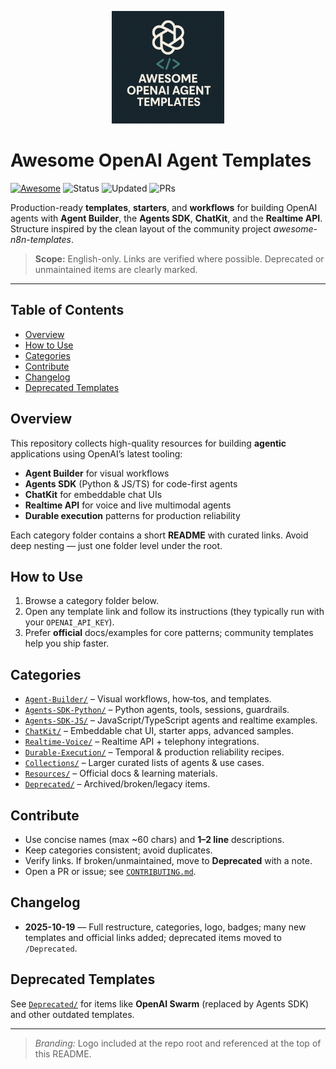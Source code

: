 <p align="center">
  <img src="logo.png" alt="Awesome OpenAI Agent Templates" width="180"/>
</p>

# Awesome OpenAI Agent Templates

[![Awesome](https://awesome.re/badge.svg)](https://awesome.re)
![Status](https://img.shields.io/badge/curated-active-brightgreen)
![Updated](https://img.shields.io/badge/last%20updated-2025-10-19-blue)
![PRs](https://img.shields.io/badge/PRs-welcome-orange)

Production-ready **templates**, **starters**, and **workflows** for building OpenAI agents with **Agent Builder**, the **Agents SDK**, **ChatKit**, and the **Realtime API**.  
Structure inspired by the clean layout of the community project *awesome-n8n-templates*.

> **Scope:** English-only. Links are verified where possible. Deprecated or unmaintained items are clearly marked.

---

## Table of Contents
- [Overview](#overview)
- [How to Use](#how-to-use)
- [Categories](#categories)
- [Contribute](#contribute)
- [Changelog](#changelog)
- [Deprecated Templates](#deprecated-templates)

## Overview
This repository collects high-quality resources for building **agentic** applications using OpenAI’s latest tooling:
- **Agent Builder** for visual workflows
- **Agents SDK** (Python & JS/TS) for code-first agents
- **ChatKit** for embeddable chat UIs
- **Realtime API** for voice and live multimodal agents
- **Durable execution** patterns for production reliability

Each category folder contains a short **README** with curated links. Avoid deep nesting — just one folder level under the root.

## How to Use
1. Browse a category folder below.
2. Open any template link and follow its instructions (they typically run with your `OPENAI_API_KEY`).
3. Prefer **official** docs/examples for core patterns; community templates help you ship faster.

## Categories
- [`Agent-Builder/`](Agent-Builder/) – Visual workflows, how‑tos, and templates.
- [`Agents-SDK-Python/`](Agents-SDK-Python/) – Python agents, tools, sessions, guardrails.
- [`Agents-SDK-JS/`](Agents-SDK-JS/) – JavaScript/TypeScript agents and realtime examples.
- [`ChatKit/`](ChatKit/) – Embeddable chat UI, starter apps, advanced samples.
- [`Realtime-Voice/`](Realtime-Voice/) – Realtime API + telephony integrations.
- [`Durable-Execution/`](Durable-Execution/) – Temporal & production reliability recipes.
- [`Collections/`](Collections/) – Larger curated lists of agents & use cases.
- [`Resources/`](Resources/) – Official docs & learning materials.
- [`Deprecated/`](Deprecated/) – Archived/broken/legacy items.

## Contribute
- Use concise names (max ~60 chars) and **1–2 line** descriptions.
- Keep categories consistent; avoid duplicates.
- Verify links. If broken/unmaintained, move to **Deprecated** with a note.
- Open a PR or issue; see [`CONTRIBUTING.md`](CONTRIBUTING.md).

## Changelog
- **2025-10-19** — Full restructure, categories, logo, badges; many new templates and official links added; deprecated items moved to `/Deprecated`.

## Deprecated Templates
See [`Deprecated/`](Deprecated/) for items like **OpenAI Swarm** (replaced by Agents SDK) and other outdated templates.

---

> _Branding:_ Logo included at the repo root and referenced at the top of this README.
